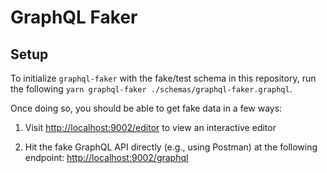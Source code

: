# GraphQL Faker

## Setup

To initialize `graphql-faker` with the fake/test schema in this repository, run the following `yarn graphql-faker ./schemas/graphql-faker.graphql`.

Once doing so, you should be able to get fake data in a few ways:

1. Visit [http://localhost:9002/editor](http://localhost:9002/editor) to view an interactive editor

1. Hit the fake GraphQL API directly (e.g., using Postman) at the following endpoint: [http://localhost:9002/graphql](http://localhost:9002/graphql)

